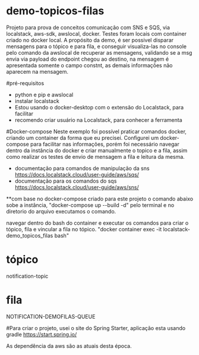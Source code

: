 # demo-topicos-filas
Projeto para prova de conceitos comunicação com SNS e SQS, via localstack, aws-sdk, awslocal, docker.
Testes foram locais com container criado no docker local.
A propósito da demo, é ser possivel disparar mensagens para o tópico e para fila, e conseguir visualiza-las no console 
pelo comando da awslocal de recuperar as mensagens, validando se a msg envia via payload do endpoint chegou ao destino,
na mensagem é apresentada somente o campo constnt, as demais informações não aparecem na mensagem.


#pré-requisitos
- python e pip e awslocal
- instalar localstack
- Estou usando o docker-desktop com o extensão do Localstack, para facilitar
- recomendo criar usuário na Localstack, para conhecer a ferramenta



#Docker-compose
Neste exemplo foi possível praticar comandos docker, criando um container da forma que eu precisei.
Configurei um docker-compose para facilitar nas informações, porém foi necessário navegar dentro da instância do docker
e criar manualmente o topico e a fila, assim como realizar os testes de envio de mensagem a fila e leitura da mesma.


- documentação para comandos de manipulação da sns
  https://docs.localstack.cloud/user-guide/aws/sqs/
- documentação para os comandos do sqs
  https://docs.localstack.cloud/user-guide/aws/sns/

**com base no docker-compose criado para este projeto o comando abaixo sobe a instância,
"docker-compose up --build -d" pelo terminal e no diretorio do arquivo executamos o comando.

navegar dentro do bash do container e executar os comandos para criar o tópico, fila e vincular a fila no tópico.
"docker container exec -it localstack-demo_topicos_filas bash"

# tópico
notification-topic
# fila
NOTIFICATION-DEMOFILAS-QUEUE


#Para criar o projeto, usei o site do Spring Starter, aplicação esta usando gradle
https://start.spring.io/

As dependência da aws são as atuais desta época.

